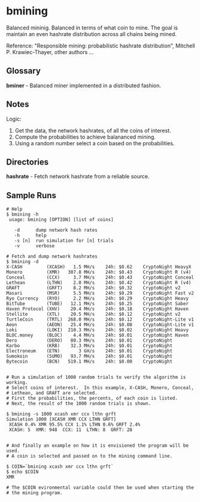 # bmining

Balanced mininig.  Balanced in terms of what coin to mine. The goal is maintain an even hashrate distribution across all chains being mined.

Reference:
    "Responsible mining: probabilistic hashrate distribution", 
        Mitchell P. Krawiec-Thayer, other authors ...

## Glossary

**bminer** - Balanced miner implemented in a distributed fashion.

## Notes

Logic:

1. Get the data, the network hashrates, of all the coins of interest.
2. Compute the probabilities to achieve balananced mining.
3. Using a random number select a coin based on the probabilities.

## Directories

**hashrate** - Fetch network hashrate from a reliable source.

## Sample Runs

```
# Help
$ bmining -h
 usage: bmining [OPTION] [list of coins]

   -d      dump network hash rates
   -h      help
   -s [n]  run simulation for [n] trials
   -v      verbose

# Fetch and dump network hashrates
$ bmining -d
X-CASH         (XCASH)   1.5 MH/s    24h: $0.62    CryptoNight HeavyX
Monero         (XMR)   307.8 MH/s    24h: $0.43    CryptoNight R (v4)
Conceal        (CCX)     3.7 MH/s    24h: $0.43    CryptoNight Conceal
Lethean        (LTHN)    2.0 MH/s    24h: $0.42    CryptoNight R (v4)
GRAFT          (GRFT)    8.2 MH/s    24h: $0.32    CryptoNight v2
Masari         (MSR)     5.5 MH/s    24h: $0.29    CryptoNight Fast v2
Ryo Currency   (RYO)     2.2 MH/s    24h: $0.29    CryptoNight Heavy
BitTube        (TUBE)   12.1 MH/s    24h: $0.25    CryptoNight Saber
Haven Protocol (XHV)    20.4 MH/s    24h: $0.18    CryptoNight Haven
Stellite       (XTL)    20.5 MH/s    24h: $0.12    CryptoNight v2
TurtleCoin     (TRTL)  268.0 MH/s    24h: $0.12    CryptoNight-Lite v1
Aeon           (AEON)   25.4 MH/s    24h: $0.08    CryptoNight-Lite v1
Loki           (LOKI)  210.3 MH/s    24h: $0.02    CryptoNight Heavy
BLOC.money     (BLOC)    4.4 MH/s    24h: $0.01    CryptoNight Haven
Dero           (DERO)   80.3 MH/s    24h: $0.01    CryptoNight
Karbo          (KRB)    32.3 MH/s    24h: $0.01    CryptoNight
Electroneum    (ETN)       3 GH/s    24h: $0.01    CryptoNight
Sumokoin       (SUMO)   93.7 MH/s    24h: $0.01    CryptoNight
Bytecoin       (BCN)   519.1 MH/s    24h: $0.00    CryptoNight


# Run a simulation of 1000 random trials to verify the algorithm is working.
# Select coins of interest.  In this example, X-CASH, Monero, Conceal,
# Lethean, and GRAFT are selected.
# First the probabilities, the percents, of each coin is listed.
# Next, the result of the 1000 random trials is shown.

$ bmining -s 1000 xcash xmr ccx lthn grft
Simulation 1000 [XCASH XMR CCX LTHN GRFT]
 XCASH 0.4% XMR 95.5% CCX 1.1% LTHN 0.6% GRFT 2.4%
 XCASH: 5  XMR: 948  CCX: 11  LTHN: 8  GRFT: 28  


# And finally an example on how it is envisioned the program will be used.
# A coin is selected and passed on to the mining command line.

$ COIN=`bmining xcash xmr ccx lthn grft`
$ echo $COIN
XMR

# The $COIN evironmental variable could then be used when starting the 
# the mining program.
```